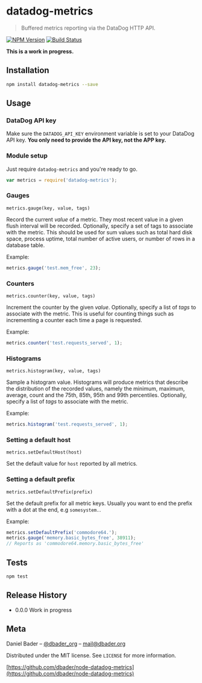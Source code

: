 # datadog-metrics
> Buffered metrics reporting via the DataDog HTTP API.

[![NPM Version][npm-image]][npm-url]
[![Build Status][travis-image]][travis-url]

**This is a work in progress.**

## Installation

```sh
npm install datadog-metrics --save
```

## Usage

### DataDog API key

Make sure the `DATADOG_API_KEY` environment variable is set to your DataDog
API key. **You only need to provide the API key, not the APP key.**

### Module setup

Just require `datadog-metrics` and you're ready to go.

```js
var metrics = require('datadog-metrics');
```

### Gauges

`metrics.gauge(key, value, tags)`

Record the current *value* of a metric. They most recent value in
a given flush interval will be recorded. Optionally, specify a set of
tags to associate with the metric. This should be used for sum values
such as total hard disk space, process uptime, total number of active
users, or number of rows in a database table.

Example:

```js
metrics.gauge('test.mem_free', 23);
```

### Counters

`metrics.counter(key, value, tags)`

Increment the counter by the given *value*. Optionally, specify a list of
*tags* to associate with the metric. This is useful for counting things
such as incrementing a counter each time a page is requested.

Example:

```js
metrics.counter('test.requests_served', 1);
```

### Histograms

`metrics.histogram(key, value, tags)`

Sample a histogram value. Histograms will produce metrics that
describe the distribution of the recorded values, namely the minimum,
maximum, average, count and the 75th, 85th, 95th and 99th percentiles.
Optionally, specify a list of *tags* to associate with the metric.

Example:

```js
metrics.histogram('test.requests_served', 1);
```

### Setting a default host

`metrics.setDefaultHost(host)`

Set the default value for `host` reported by all metrics.

### Setting a default prefix

`metrics.setDefaultPrefix(prefix)`

Set the default prefix for all metric keys. Usually you want to end the prefix
with a dot at the end, e.g `somesystem.`.

Example:

```js
metrics.setDefaultPrefix('commodore64.');
metrics.gauge('memory.basic_bytes_free', 38911);
// Reports as 'commodore64.memory.basic_bytes_free'
```


## Tests

```sh
npm test
```

## Release History

* 0.0.0 Work in progress

[npm-image]: https://img.shields.io/npm/v/datadog-metrics.svg?style=flat-square
[npm-url]: https://npmjs.org/package/datadog-metrics
[travis-image]: https://img.shields.io/travis/dbader/node-datadog-metrics.svg?style=flat-square
[travis-url]: https://travis-ci.org/dbader/datadog-metrics

## Meta

Daniel Bader – [@dbader_org](https://twitter.com/dbader_org) – mail@dbader.org

Distributed under the MIT license. See ``LICENSE`` for more information.

[https://github.com/dbader/node-datadog-metrics](https://github.com/dbader/node-datadog-metrics)
